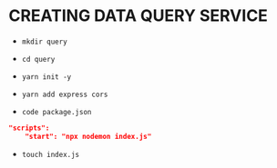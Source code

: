 # CREATING DATA QUERY SERVICE

- `mkdir query`

- `cd query`

- `yarn init -y`

- `yarn add express cors`

- `code package.json`

```json
"scripts":
    "start": "npx nodemon index.js"
```

- `touch index.js`

```js

```
